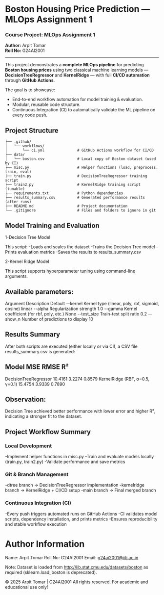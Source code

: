 # Boston Housing Price Prediction — MLOps Assignment 1

### Course Project: MLOps Assignment 1  
**Author:** Arpit Tomar  
**Roll No:** G24AI2001 

---

This project demonstrates a **complete MLOps pipeline** for predicting **Boston housing prices** using two classical machine learning models —  
**DecisionTreeRegressor** and **KernelRidge** — with full **CI/CD automation** through **GitHub Actions**.

The goal is to showcase:
- End-to-end workflow automation for model training & evaluation.
- Modular, reusable code structure.
- Continuous Integration (CI) to automatically validate the ML pipeline on every code push.

## Project Structure
```boston-housing-mlops/
├── .github/
│   └── workflows/
│       └── ci.yml               # GitHub Actions workflow for CI/CD
├── data/
│   └── boston.csv               # Local copy of Boston dataset (used by CI)
├── misc.py                      # Helper functions (load, preprocess, train, eval)
├── train.py                     # DecisionTreeRegressor training script
├── train2.py                    # KernelRidge training script (tunable)
├── requirements.txt             # Python dependencies
├── results_summary.csv          # Generated performance results (after runs)
├── README.md                    # Project documentation
└── .gitignore                   # Files and folders to ignore in git
```

## Model Training and Evaluation

1️-Decision Tree Model

This script:
-Loads and scales the dataset
-Trains the Decision Tree model
-Prints evaluation metrics
-Saves the results to results_summary.csv

2️-Kernel Ridge Model

This script supports hyperparameter tuning using command-line arguments.


## Available parameters:

Argument	Description	Default
--kernel	Kernel type (linear, poly, rbf, sigmoid, cosine)	linear
--alpha	Regularization strength	1.0
--gamma	Kernel coefficient (for rbf, poly, etc.)	None
--test_size	Train-test split ratio	0.2
--show_n	Number of predictions to display	10


## Results Summary

After both scripts are executed (either locally or via CI), a CSV file results_summary.csv is generated:

## Model	MSE	RMSE	R²
DecisionTreeRegressor	10.4161	3.2274	0.8579
KernelRidge (RBF, α=0.5, γ=0.1)	15.4754	3.9339	0.7890

## Observation:
Decision Tree achieved better performance with lower error and higher R², indicating a stronger fit to the dataset.


## Project Workflow Summary

### Local Development
-Implement helper functions in misc.py
-Train and evaluate models locally (train.py, train2.py)
-Validate performance and save metrics

### Git & Branch Management
-dtree branch → DecisionTreeRegressor implementation
-kernelridge branch → KernelRidge + CI/CD setup
-main branch → Final merged branch

### Continuous Integration (CI)
-Every push triggers automated runs on GitHub Actions
-CI validates model scripts, dependency installation, and prints metrics
-Ensures reproducibility and stable workflow execution


# Author Information

Name: Arpit Tomar
Roll No: G24AI2001
Email: g24ai2001@iitj.ac.in


Note: Dataset is loaded from http://lib.stat.cmu.edu/datasets/boston as required (sklearn.load_boston is deprecated).

© 2025 Arpit Tomar | G24AI2001
All rights reserved. For academic and educational use only!


